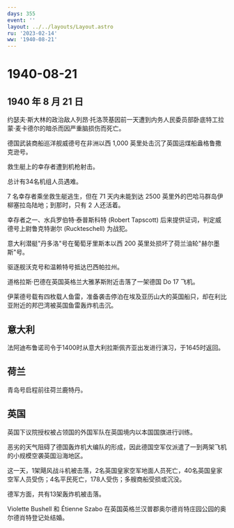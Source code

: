 ```yaml
---
days: 355
event: ''
layout: ../../layouts/Layout.astro
ru: '2023-02-14'
ww: '1940-08-21'
---
```


# 1940-08-21

## 1940 年 8 月 21 日

约瑟夫·斯大林的政治敌人列昂·托洛茨基因前一天遭到内务人民委员部卧底特工拉蒙·麦卡德尔的暗杀而因严重脑损伤而死亡。

德国武装商船巡洋舰威德号在非洲以西 1,000
英里处击沉了英国运煤船盎格鲁撒克逊号。

救生艇上的幸存者遭到机枪射击。

总计有34名机组人员遇难。

7 名幸存者乘坐救生艇逃生，但在 71 天内未能到达 2500
英里外的巴哈马群岛伊柳塞拉岛陆地；到那时，只有 2 人还活着。

幸存者之一、水兵罗伯特·泰普斯科特 (Robert Tapscott)
后来提供证词，判定威德号上尉鲁克特谢尔 (Ruckteschell) 为战犯。

意大利潜艇"丹多洛"号在葡萄牙里斯本以西 200
英里处损坏了荷兰油轮"赫尔墨斯"号。

驱逐舰沃克号和温赖特号抵达巴西帕拉州。

道格拉斯·巴德在英国英格兰大雅茅斯附近击落了一架德国 Do 17 飞机。

伊莱德号载有四枚载人鱼雷，准备袭击停泊在埃及亚历山大的英国船只，却在利比亚附近的邦巴湾被英国鱼雷轰炸机击沉。

## 意大利

法阿迪布鲁诺司令于1400时从意大利拉斯佩齐亚出发进行演习，于1645时返回。

## 荷兰

青岛号启程前往荷兰鹿特丹。

## 英国

英国下议院授权被占领国的外国军队在英国境内以本国国旗进行训练。

恶劣的天气阻碍了德国轰炸机大编队的形成，因此德国空军仅派遣了一到两架飞机的小规模空袭英国沿海地区。

这一天，1架飓风战斗机被击落，2名英国皇家空军地面人员死亡，40名英国皇家空军人员受伤；4名平民死亡，178人受伤；多艘商船受损或沉没。

德军方面，共有13架轰炸机被击落。

Violette Bushell 和 Étienne Szabo
在英国英格兰汉普郡奥尔德肖特庄园公园的奥尔德肖特登记处结婚。